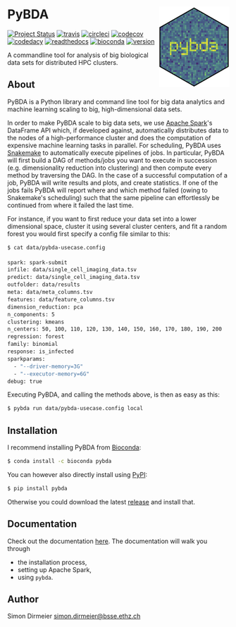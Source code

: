 # PyBDA <img src="https://raw.githubusercontent.com/cbg-ethz/pybda/master/_fig/sticker_pybda.png" align="right" width="160px"/>

[![Project Status](https://img.shields.io/badge/repo%20status-active-brightgreen.svg)](http://www.repostatus.org/#active)
[![travis](https://img.shields.io/travis/cbg-ethz/pybda/master.svg?&logo=travis)](https://travis-ci.org/cbg-ethz/pybda/)
[![circleci](https://img.shields.io/circleci/project/github/cbg-ethz/pybda/master.svg?&logo=circleci)](https://circleci.com/gh/cbg-ethz/pybda/)
[![codecov](https://codecov.io/gh/cbg-ethz/pybda/branch/master/graph/badge.svg)](https://codecov.io/gh/cbg-ethz/pybda)
[![codedacy](https://api.codacy.com/project/badge/Grade/a4cca665933a4def9c2cfc88d7bbbeae)](https://www.codacy.com/app/simon-dirmeier/pybda?utm_source=github.com&amp;utm_medium=referral&amp;utm_content=cbg-ethz/pybda&amp;utm_campaign=Badge_Grade)
[![readthedocs](https://readthedocs.org/projects/pybda/badge/?version=latest)](http://pybda.readthedocs.io/en/latest)
[![bioconda](https://img.shields.io/badge/install%20with-bioconda-black.svg)](http://bioconda.github.io/recipes/pybda/README.html)
[![version](https://img.shields.io/pypi/v/pybda.svg?colorB=black)](https://pypi.org/project/pybda/)

A commandline tool for analysis of big biological data sets for distributed HPC clusters.

## About

PyBDA is a Python library and command line tool for big data analytics and machine learning scaling to big, high-dimensional data sets.

In order to make PyBDA scale to big data sets, we use [Apache Spark](https://spark.apache.org/)'s DataFrame API which, if developed against, automatically distributes
data to the nodes of a high-performance cluster and does the computation of expensive machine learning tasks in parallel.
For scheduling, PyBDA uses [Snakemake](https://snakemake.readthedocs.io/en/stable/) to automatically execute pipelines of jobs. In particular, PyBDA will first build a DAG of methods/jobs
you want to execute in succession (e.g. dimensionality reduction into clustering) and then compute every method by traversing the DAG.
In the case of a successful computation of a job, PyBDA will write results and plots, and create statistics. If one of the jobs fails PyBDA will report where and which method failed
(owing to Snakemake's scheduling) such that the same pipeline can effortlessly be continued from where it failed the last time.

For instance, if you want to first reduce your data set into a lower dimensional space, cluster it using several cluster centers, and fit a random forest you would first specify a config file similar to this:

```bash
$ cat data/pybda-usecase.config

spark: spark-submit
infile: data/single_cell_imaging_data.tsv
predict: data/single_cell_imaging_data.tsv
outfolder: data/results
meta: data/meta_columns.tsv
features: data/feature_columns.tsv
dimension_reduction: pca
n_components: 5
clustering: kmeans
n_centers: 50, 100, 110, 120, 130, 140, 150, 160, 170, 180, 190, 200
regression: forest
family: binomial
response: is_infected
sparkparams:
  - "--driver-memory=3G"
  - "--executor-memory=6G"
debug: true
```

Executing PyBDA, and calling the methods above, is then as easy as this:

```bash
$ pybda run data/pybda-usecase.config local
```

## Installation

I recommend installing PyBDA from [Bioconda](https://bioconda.github.io/recipes/pybda/README.html?highlight=pybda#recipe-Recipe%20&#x27;pybda&#x27;):

```bash
$ conda install -c bioconda pybda
```

You can however also directly install using [PyPI](https://pypi.org/project/pybda/):

```bash
$ pip install pybda
```

Otherwise you could download the latest [release](https://github.com/cbg-ethz/pybda/releases) and install that.

## Documentation

Check out the documentation [here](https://pybda.readthedocs.io/en/latest/).
The documentation will walk you through

* the installation process,
* setting up Apache Spark,
* using `pybda`.

## Author

Simon Dirmeier <a href="mailto:simon.dirmeier@bsse.ethz.ch">simon.dirmeier@bsse.ethz.ch</a>
